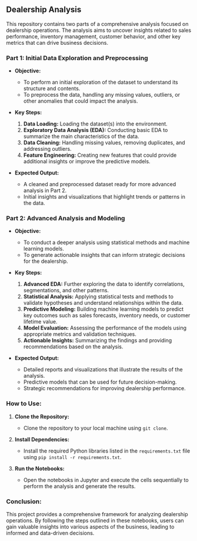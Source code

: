 ## Dealership Analysis

This repository contains two parts of a comprehensive analysis focused on dealership operations. The analysis aims to uncover insights related to sales performance, inventory management, customer behavior, and other key metrics that can drive business decisions.

### Part 1: Initial Data Exploration and Preprocessing
- **Objective:** 
  - To perform an initial exploration of the dataset to understand its structure and contents.
  - To preprocess the data, handling any missing values, outliers, or other anomalies that could impact the analysis.
  
- **Key Steps:**
  1. **Data Loading:** Loading the dataset(s) into the environment.
  2. **Exploratory Data Analysis (EDA):** Conducting basic EDA to summarize the main characteristics of the data.
  3. **Data Cleaning:** Handling missing values, removing duplicates, and addressing outliers.
  4. **Feature Engineering:** Creating new features that could provide additional insights or improve the predictive models.

- **Expected Output:**
  - A cleaned and preprocessed dataset ready for more advanced analysis in Part 2.
  - Initial insights and visualizations that highlight trends or patterns in the data.

### Part 2: Advanced Analysis and Modeling
- **Objective:** 
  - To conduct a deeper analysis using statistical methods and machine learning models.
  - To generate actionable insights that can inform strategic decisions for the dealership.

- **Key Steps:**
  1. **Advanced EDA:** Further exploring the data to identify correlations, segmentations, and other patterns.
  2. **Statistical Analysis:** Applying statistical tests and methods to validate hypotheses and understand relationships within the data.
  3. **Predictive Modeling:** Building machine learning models to predict key outcomes such as sales forecasts, inventory needs, or customer lifetime value.
  4. **Model Evaluation:** Assessing the performance of the models using appropriate metrics and validation techniques.
  5. **Actionable Insights:** Summarizing the findings and providing recommendations based on the analysis.

- **Expected Output:**
  - Detailed reports and visualizations that illustrate the results of the analysis.
  - Predictive models that can be used for future decision-making.
  - Strategic recommendations for improving dealership performance.

### How to Use:
1. **Clone the Repository:**
   - Clone the repository to your local machine using `git clone`.
   
2. **Install Dependencies:**
   - Install the required Python libraries listed in the `requirements.txt` file using `pip install -r requirements.txt`.

3. **Run the Notebooks:**
   - Open the notebooks in Jupyter and execute the cells sequentially to perform the analysis and generate the results.

### Conclusion:
This project provides a comprehensive framework for analyzing dealership operations. By following the steps outlined in these notebooks, users can gain valuable insights into various aspects of the business, leading to informed and data-driven decisions.
